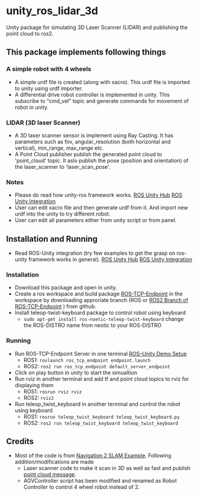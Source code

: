 # unity_ros_lidar_3d
Unity package for simulating 3D Laser Scanner (LIDAR) and publishing the point cloud to ros2.

## This package implements following things
### A simple robot with 4 wheels
- A simple urdf file is created (along with xacro). This urdf file is imported to unity using urdf importer.
- A differential drive robot controller is implemented in unity. This subscribe to "cmd_vel" topic and generate commands for movement of robot in unity.

### LIDAR (3D laser Scanner)
- A 3D laser scanner sensor is implement using Ray Casting. It has parameters such as fov, angular_resolution (both horizontal and vertical), min_range, max_range etc.
- A Point Cloud publisher publish the generated point cloud to 'point_cloud' topic. It aslo publish the pose (position and orientation) of the laser_scanner to 'laser_scan_pose'.

 ### Notes
 - Please do read how unity-ros framework works. [ROS Unity Hub](https://github.com/Unity-Technologies/Unity-Robotics-Hub) [ROS Unity Integration](https://github.com/Unity-Technologies/Unity-Robotics-Hub/blob/main/tutorials/ros_unity_integration/README.md)
 - User can edit xacro file and then generate urdf from it. And import new urdf into the unity to try different robot.
 - User can edit all parameters either from unity script or from panel.

## Installation and Running
- Read ROS-Unity integration (try few examples to get the grasp on ros-unity framework works in general). [ROS Unity Hub](https://github.com/Unity-Technologies/Unity-Robotics-Hub) [ROS Unity Integration](https://github.com/Unity-Technologies/Unity-Robotics-Hub/blob/main/tutorials/ros_unity_integration/README.md)

### Installation
- Download this package and open in unity.
- Create a ros workspace and build package [ROS-TCP-Endpoint](https://github.com/Unity-Technologies/ROS-TCP-Endpoint) in the workspace by downloading approriate branch (ROS or [ROS2 Branch of ROS-TCP-Endpoint](https://github.com/Unity-Technologies/ROS-TCP-Endpoint/tree/main-ros2) ) from github.
- Install teleop-twist-keyboard package to control robot using keyboard
  - `sudo apt-get install ros-noetic-teleop-twist-keyboard` change the ROS-DISTRO name from neotic to your ROS-DISTRO

### Running
- Run ROS-TCP-Endpoint Server in one terminal [ROS–Unity Demo Setup](https://github.com/Unity-Technologies/Unity-Robotics-Hub/blob/main/tutorials/ros_unity_integration/setup.md)
  - ROS1: `roslaunch ros_tcp_endpoint endpoint.launch`
  - ROS2: `ros2 run ros_tcp_endpoint default_server_endpoint`
- Click on play button in unity to start the simualtion
- Run rviz in another terminal and add tf and point cloud topics to rviz for displaying them
  - ROS1: `rosrun rviz rviz`
  - ROS2: `rviz2`
- Run teleop_twist_keyboard in another terminal and control the robot using keyboard
  - ROS1: `rosrun teleop_twist_keyboard teleop_twist_keyboard.py`
  - ROS2: `ros2 run teleop_twist_keyboard teleop_twist_keyboard`

## Credits
- Most of the code is from [Navigation 2 SLAM Example](https://github.com/Unity-Technologies/Robotics-Nav2-SLAM-Example). Following addition/modifications are made
  - Laser scanner code to make it scan in 3D as well as fast and publish [point cloud message](http://docs.ros.org/en/melodic/api/sensor_msgs/html/msg/PointCloud2.html).
  - AGVController script has been modified and renamed as Robot Controller to control 4 wheel robot instead of 2.

